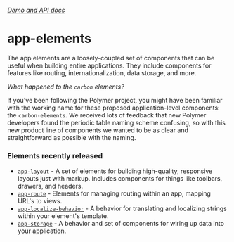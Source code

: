 _[Demo and API docs](https://elements.polymer-project.org/elements/app-elements)_

# app-elements

The app elements are a loosely-coupled set of components that can be useful when building entire applications. They include components for features like routing, internationalization, data storage, and more.

*What happened to the `carbon` elements?*

If you've been following the Polymer project, you might have been familiar with the working name for these proposed application-level components: the `carbon-elements`.  We received lots of feedback that new Polymer developers found the periodic table naming scheme confusing, so with this new product line of components we wanted to be as clear and straightforward as possible with the naming.

### Elements recently released

* [`app-layout`](https://github.com/polymerelements/app-layout) - A set of elements for building high-quality, responsive layouts just with markup. Includes components for things like toolbars, drawers, and headers.
* [`app-route`](https://github.com/polymerelements/app-route) - Elements for managing routing within an app, mapping URL's to views.
* [`app-localize-behavior`](https://github.com/polymerelements/app-localize-behavior) - A behavior for translating and localizing strings within your element's template.
* [`app-storage`](https://github.com/polymerelements/app-storage) - A behavior and set of components for wiring up data into your application.


